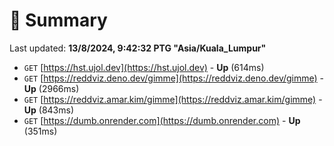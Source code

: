 # 📖 Summary
Last updated: **13/8/2024, 9:42:32 PTG "Asia/Kuala_Lumpur"**

- `GET` [https://hst.ujol.dev](https://hst.ujol.dev) - **Up** (614ms)
- `GET` [https://reddviz.deno.dev/gimme](https://reddviz.deno.dev/gimme) - **Up** (2966ms)
- `GET` [https://reddviz.amar.kim/gimme](https://reddviz.amar.kim/gimme) - **Up** (843ms)
- `GET` [https://dumb.onrender.com](https://dumb.onrender.com) - **Up** (351ms)
